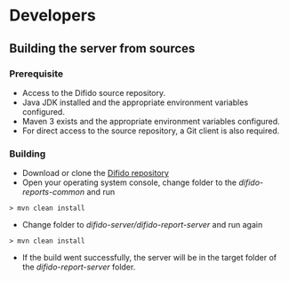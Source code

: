 # Developers

## Building the server from sources

### Prerequisite
* Access to the Difido source repository.
* Java JDK installed and the appropriate environment variables configured.
* Maven 3 exists and the appropriate environment variables configured.
* For direct access to the source repository, a Git client is also required.

### Building

* Download or clone the [Difido repository](https://github.com/itaiag/difido-reports/tree/master/difido-server) 
* Open your operating system console, change folder to the _difido-reports-common_ and run
````
> mvn clean install
````
* Change folder to _difido-server/difido-report-server_ and run again

~~~~
> mvn clean install
~~~~

* If the build went successfully, the server will be in the target folder of the _difido-report-server_ folder. 
